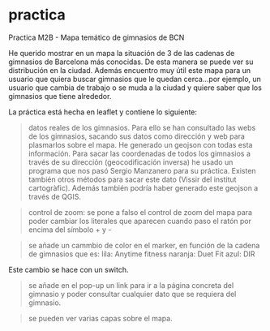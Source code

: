 # practica
Practica M2B - Mapa temático de gimnasios de BCN

He querido mostrar en un mapa la situación de 3 de las cadenas de gimnasios de Barcelona más conocidas. De esta manera se puede ver su distribución en la ciudad. Además encuentro muy útil este mapa para un usuario que quiera buscar gimnasios que le quedan cerca...por ejemplo, un usuario que cambia de trabajo o se muda a la ciudad y quiere saber que los gimnasios que tiene alrededor.

La práctica está hecha en leaflet y contiene lo siguiente:

> datos reales de los gimnasios. Para ello se han consultado las webs de los gimnasios, sacando sus datos como dirección y web para plasmarlos sobre el mapa. He generado un geojson con todas esta información. Para sacar las coordenadas de todos los gimnasios a través de su dirección (geocodificación inversa) he usado un programa que nos pasó Sergio Manzanero para su práctica. Existen también otros métodos para sacar este dato (Vissir del institut cartogràfic). Además también podría haber generado este geojson a través de QGIS.

> control de zoom: se pone a falso el control de zoom del mapa para poder cambiar los literales que aparecen cuando paso el ratón por encima del símbolo + y -

> se añade un cammbio de color en el marker, en función de la cadena de gimnasios que es:
  lila: Anytime fitness
  naranja: Duet Fit
  azul: DIR

  Este cambio se hace con un switch.

>se añade en el pop-up un link para ir a la página concreta del gimnasio y poder consultar cualquier dato que se requiera del gimnasio.

> se pueden ver varias capas sobre el mapa.


